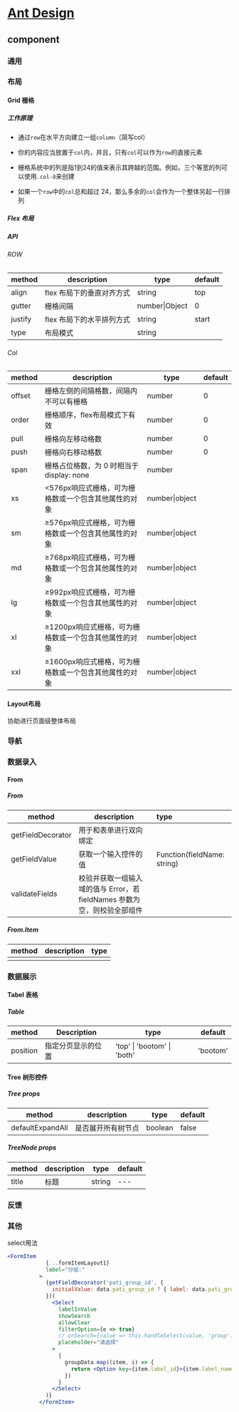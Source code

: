 # [Ant Design](https://ant.design/index-cn)

## component

### 通用

### 布局

#### Grid 栅格

##### 工作原理

- 通过`row`在水平方向建立一组`column`（简写col）

- 你的内容应当放置于`col`内，并且，只有`col`可以作为`row`的直接元素

- 栅格系统中的列是指1到24的值来表示其跨越的范围。例如，三个等宽的列可以使用`.col-8`来创建

- 如果一个`row`中的`col`总和超过 24，那么多余的`col`会作为一个整体另起一行排列

##### Flex 布局

##### API

###### ROW

| method  | description               | type           | default |
| ------- | ------------------------- | -------------- | ------- |
| align   | flex 布局下的垂直对齐方式 | string         | top     |
| gutter  | 栅格间隔                  | number\|Object | 0       |
| justify | flex 布局下的水平排列方式 | string         | start   |
| type    | 布局模式                  | string         |         |

###### Col

| method | description                                           | type           | default |
| ------ | ----------------------------------------------------- | -------------- | ------- |
| offset | 栅格左侧的间隔格数，间隔内不可以有栅格                | number         | 0       |
| order  | 栅格顺序，flex布局模式下有效                          | number         | 0       |
| pull   | 栅格向左移动格数                                      | number         | 0       |
| push   | 栅格向右移动格数                                      | number         | 0       |
| span   | 栅格占位格数，为 0 时相当于display: none              | number         |         |
| xs     | <576px响应式栅格，可为栅格数或一个包含其他属性的对象  | number\|object |         |
| sm     | ≥576px响应式栅格，可为栅格数或一个包含其他属性的对象  | number\|object |         |
| md     | ≥768px响应式栅格，可为栅格数或一个包含其他属性的对象  | number\|object |         |
| lg     | ≥992px响应式栅格，可为栅格数或一个包含其他属性的对象  | number\|object |         |
| xl     | ≥1200px响应式栅格，可为栅格数或一个包含其他属性的对象 | number\|object |         |
| xxl    | ≥1600px响应式栅格，可为栅格数或一个包含其他属性的对象 | number\|object |         |

#### Layout布局

协助进行页面级整体布局

### 导航

### 数据录入

#### From

##### From

| method            | description           | type                        |
| ----------------- | ---------------------- | :-------------------------- |
| getFieldDecorator | 用于和表单进行双向绑定 |                             |
| getFieldValue     | 获取一个输入控件的值   | Function(fieldName: string) |
|  validateFields   | 校验并获取一组输入域的值与 Error，若 fieldNames 参数为空，则校验全部组件 |  |

##### From.Item

| method | description | type |
| ------ | ----------- | ---- |
|        |             |      |

### 数据展示

#### Tabel 表格

##### Table

| method   | Description        | type                        | default  |
| -------- | ------------------ | --------------------------- | -------- |
| position | 指定分页显示的位置 | 'top' \| 'bootom' \| 'both' | 'bootom' |

#### Tree 树形控件

##### Tree props

| method           | description        | type    | default |
| ---------------- | ------------------ | ------- | ------- |
| defaultExpandAll | 是否展开所有树节点 | boolean | false   |

##### TreeNode props

| method | description | type   | default |
| ------ | ----------- | ------ | ------- |
| title  | 标题        | string | ---     |

### 反馈

### 其他

select用法

```jsx
<FormItem
            {...formItemLayout1}
            label="分组:"
          >
            {getFieldDecorator('pati_group_id', {
              initialValue: data.pati_group_id ? { label: data.pati_group_name, value: data.pati_group_id } : undefined,
            })(
              <Select
                labelInValue
                showSearch
                allowClear
                filterOption={e => true}
                // onSearch={value => this.handleSelect(value, 'group')}
                placeholder="请选择"
              >
                {
                  groupData.map((item, i) => {
                    return <Option key={item.label_id}>{item.label_name}</Option>;
                  })
                }
              </Select>
            )}
          </FormItem>
```

